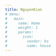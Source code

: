 ```yaml
---
title: NguyenKien
# menu:
#   main:
#     name: Home
#     weight: 1
#     params:
#       icon:
#         vendor: bs
#         name: house
---
```

